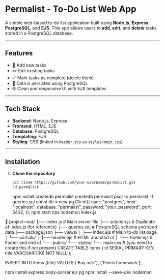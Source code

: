 # Permalist - To-Do List Web App

A simple web-based to-do list application built using **Node.js**, **Express**, **PostgreSQL**, and **EJS**. This app allows users to **add**, **edit**, and **delete** tasks stored in a PostgreSQL database.

---

## Features

- 📝 Add new tasks
- ✏️ Edit existing tasks
- ✅ Mark tasks as complete (delete them)
- 💾 Data is persisted using PostgreSQL
- 🌐 Clean and responsive UI with EJS templates

---

## Tech Stack

- **Backend**: Node.js, Express
- **Frontend**: HTML, EJS
- **Database**: PostgreSQL
- **Templating**: EJS
- **Styling**: CSS (linked in `header.ejs` as `styles/main.css`)

---

## Installation

1. **Clone the repository**
   ```bash
   git clone https://github.com/your-username/permalist.git
   cd permalist
   ```
   npm install
   createdb permalist
   createdb permalist
   psql -d permalist -f queries.sql
   const db = new pg.Client({
   user: "postgres",
   host: "localhost",
   database: "permalist",
   password: "your_password",
   port: 5432,
   });
   npm start
   npx nodemon index.js

📁 project-root/
├── index.js # Main server file
├── solution.js # Duplicate of index.js (for reference)
├── queries.sql # PostgreSQL schema and seed data
├── package.json
├── views/
│ ├── index.ejs # Main to-do list page
│ └── partials/
│ ├── header.ejs # HTML <head> and start of <body>
│ └── footer.ejs # Footer and end of </body>
└── public/
└── styles/
└── main.css # (you need to create this if not present)
CREATE TABLE items (
id SERIAL PRIMARY KEY,
title VARCHAR(100) NOT NULL
);

INSERT INTO items (title) VALUES ('Buy milk'), ('Finish homework');

npm install express body-parser ejs pg
npm install --save-dev nodemon
